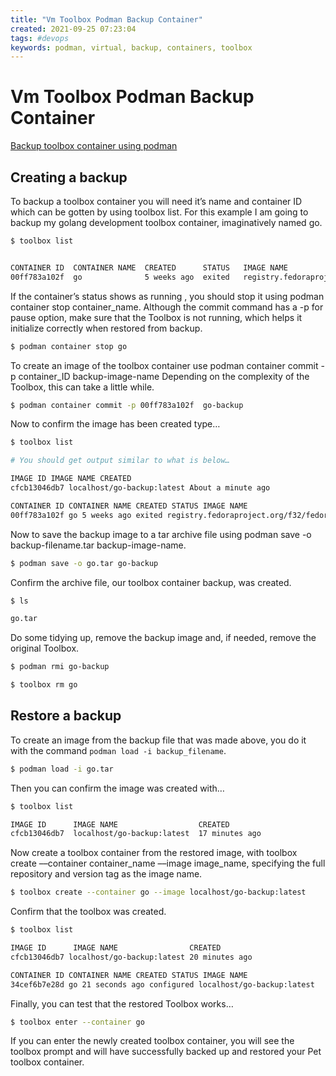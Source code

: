 ```yaml
---
title: "Vm Toolbox Podman Backup Container"
created: 2021-09-25 07:23:04
tags: #devops
keywords: podman, virtual, backup, containers, toolbox
---
```


# Vm Toolbox Podman Backup Container

[Backup toolbox container using podman](https://fedoramagazine.org/backup-and-restore-toolboxes-with-podman/)

## Creating a backup

To backup a toolbox container you will need it’s name and container ID which can be gotten by using toolbox list. For this example I am going to backup my golang development toolbox container, imaginatively named go.

```bash
$ toolbox list


CONTAINER ID  CONTAINER NAME  CREATED      STATUS   IMAGE NAME
00ff783a102f  go              5 weeks ago  exited   registry.fedoraproject.org/f32/fedora-toolbox:32
```

If the container’s status shows as running , you should stop it using podman container stop container_name. Although the commit command has a -p for pause option, make sure that the Toolbox is not running, which helps it initialize correctly when restored from backup.

```bash
$ podman container stop go
```

To create an image of the toolbox container use
podman container commit -p container_ID backup-image-name
Depending on the complexity of the Toolbox, this can take a little while.

```bash
$ podman container commit -p 00ff783a102f  go-backup
```

Now to confirm the image has been created type…

```bash
$ toolbox list

# You should get output similar to what is below…

IMAGE ID IMAGE NAME CREATED
cfcb13046db7 localhost/go-backup:latest About a minute ago

CONTAINER ID CONTAINER NAME CREATED STATUS IMAGE NAME
00ff783a102f go 5 weeks ago exited registry.fedoraproject.org/f32/fedora-toolbox:32

```

Now to save the backup image to a tar archive file using podman save -o backup-filename.tar backup-image-name.

```bash
$ podman save -o go.tar go-backup
```

Confirm the archive file, our toolbox container backup, was created.

```bash
$ ls

go.tar 
```

Do some tidying up, remove the backup image and, if needed, remove the original Toolbox.

```bash
$ podman rmi go-backup

$ toolbox rm go
```

## Restore a backup

To create an image from the backup file that was made above, you do it with the command `podman load -i backup_filename`.

```bash
$ podman load -i go.tar
```

Then you can confirm the image was created with…

```bash
$ toolbox list

IMAGE ID      IMAGE NAME                  CREATED
cfcb13046db7  localhost/go-backup:latest  17 minutes ago
```

Now create a toolbox container from the restored image, with toolbox create ––container container_name ––image image_name, specifying the full repository and version tag as the image name.

```bash
$ toolbox create --container go --image localhost/go-backup:latest
```

Confirm that the toolbox was created.

```bash
$ toolbox list

IMAGE ID      IMAGE NAME                CREATED
cfcb13046db7 localhost/go-backup:latest 20 minutes ago

CONTAINER ID CONTAINER NAME CREATED STATUS IMAGE NAME
34cef6b7e28d go 21 seconds ago configured localhost/go-backup:latest
```

Finally, you can test that the restored Toolbox works…

```bash
$ toolbox enter --container go
```

If you can enter the newly created toolbox container, you will see the toolbox prompt and will have successfully backed up and restored your Pet toolbox container.
